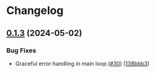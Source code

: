 # Changelog

## [0.1.3](https://github.com/ksaveras/sloth/compare/v0.1.2...0.1.3) (2024-05-02)


### Bug Fixes

* Graceful error handling in main loop ([#30](https://github.com/ksaveras/sloth/issues/30)) ([138bbb3](https://github.com/ksaveras/sloth/commit/138bbb397c0bed5d1a39f2c5af21dd3535e3a9d6))
